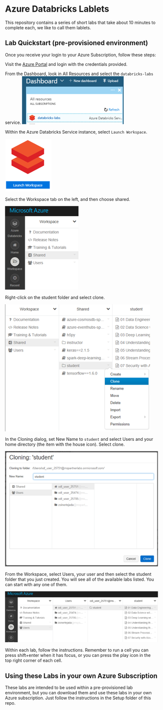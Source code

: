 # Azure Databricks Lablets

This repository contains a series of short labs that take about 10 minutes to complete each, we like to call them lablets.


## Lab Quickstart (pre-provisioned environment)
Once you receive your login to your Azure Subscription, follow these steps:

Visit the [Azure Portal](https://portal.azure.com) and login with the credentials provided. 

From the Dashboard, look in All Resources and select the `databricks-labs` service. 
![dashboard](Images/dashboard.png)

Within the Azure Databricks Service instance, select `Launch Workspace`.

![launch workspace](Images/launch-workspace.png)

Select the Workspace tab on the left, and then choose shared. 

![workspace shared](Images/workspace-shared.png)

Right-click on the student folder and select clone.

![clone folder](Images/clone-folder.png)

In the Cloning dialog, set New Name to `student` and select Users and your home directory (the item with the house icon). Select clone.

![cloning-student](Images/cloning-student.png)

From the Workspace, select Users, your user and then select the student folder that you just created. You will see all of the available labs listed. You can start with any one of them.

![lab options](Images/lab-options.png)

Within each lab, follow the instructions. Remember to run a cell you can press shift+enter when it has focus, or you can press the play icon in the top right corner of each cell.

## Using these Labs in your own Azure Subscription
These labs are intended to be used within a pre-provisioned lab environment, but you can download them and use these labs in your own Azure subscription. Just follow the instructions in the Setup folder of this repo. 